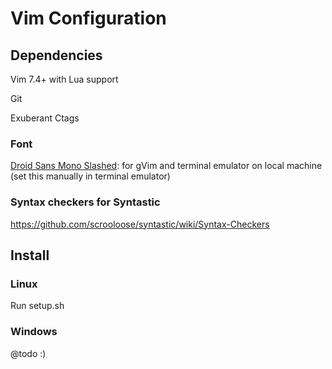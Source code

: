 # Vim Configuration

## Dependencies
Vim 7.4+ with Lua support

Git

Exuberant Ctags

### Font
[Droid Sans Mono Slashed](http://www.cosmix.org/software/#Drois%20Sans%20Mono%20%28Slashed%20Zero%29): for gVim and terminal emulator on local machine (set this manually in terminal emulator)


### Syntax checkers for Syntastic
https://github.com/scrooloose/syntastic/wiki/Syntax-Checkers


## Install
### Linux
Run setup.sh

### Windows
@todo :)

